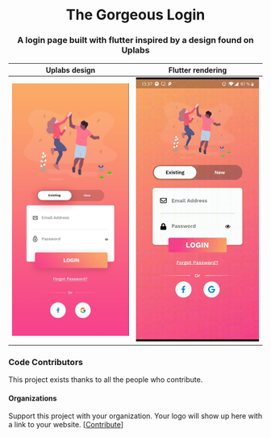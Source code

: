 <h1 align="center">The Gorgeous Login</h1>

<h3 align="center">
  A login page built with flutter inspired by a design found on Uplabs
</h3>

Uplabs design        |  Flutter rendering
:-------------------------:|:-------------------------:
![original-design](./github/template.jpg)  |   ![](./github/login.gif)

### Code Contributors

This project exists thanks to all the people who contribute.

#### Organizations

Support this project with your organization. Your logo will show up here with a link to your website. [[Contribute](https://opencollective.com/TheGorgeousLogin/contribute)]
